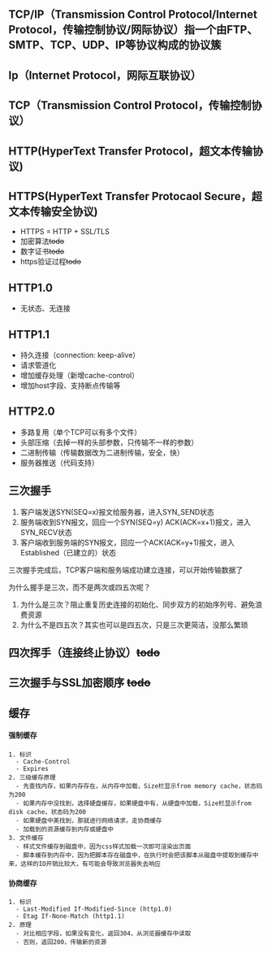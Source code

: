 ## TCP/IP（Transmission Control Protocol/Internet Protocol，传输控制协议/网际协议）指一个由FTP、SMTP、TCP、UDP、IP等协议构成的协议簇

## Ip（Internet Protocol，网际互联协议）

## TCP（Transmission Control Protocol，传输控制协议）

## HTTP(HyperText Transfer Protocol，超文本传输协议)

## HTTPS(HyperText Transfer Protocaol Secure，超文本传输安全协议)
  - HTTPS = HTTP + SSL/TLS
  - 加密算法~~todo~~
  - 数字证书~~todo~~
  - https验证过程~~todo~~

## HTTP1.0
  - 无状态、无连接

## HTTP1.1
  - 持久连接（connection: keep-alive）
  - 请求管道化
  - 增加缓存处理（新增cache-control）
  - 增加host字段、支持断点传输等

## HTTP2.0
  - 多路复用（单个TCP可以有多个文件）
  - 头部压缩（去掉一样的头部参数，只传输不一样的参数）
  - 二进制传输（传输数据改为二进制传输，安全，快）
  - 服务器推送（代码支持）

## 三次握手
  1. 客户端发送SYN(SEQ=x)报文给服务器，进入SYN_SEND状态
  2. 服务端收到SYN报文，回应一个SYN(SEQ=y) ACK(ACK=x+1)报文，进入SYN_RECV状态
  3. 客户端收到服务端的SYN报文，回应一个ACK(ACK=y+1)报文，进入Established（已建立的）状态

  三次握手完成后，TCP客户端和服务端成功建立连接，可以开始传输数据了

  为什么握手是三次，而不是两次或四五次呢？
  1. 为什么是三次？阻止重复历史连接的初始化、同步双方的初始序列号、避免浪费资源
  2. 为什么不是四五次？其实也可以是四五次，只是三次更简洁，没那么繁琐

## 四次挥手（连接终止协议）~~todo~~

## 三次握手与SSL加密顺序 ~~todo~~

## 缓存
  #### 强制缓存
    1. 标识
      - Cache-Control
      - Expires
    2. 三级缓存原理
      - 先查找内存，如果内存存在，从内存中加载，Size栏显示from memory cache，状态码为200
      - 如果内存中没找到，选择硬盘缓存，如果硬盘中有，从硬盘中加载，Size栏显示from disk cache，状态码为200
      - 如果硬盘中美找到，那就进行网络请求，走协商缓存
      - 加载到的资源缓存到内存或硬盘中
    3. 文件缓存
      - 样式文件缓存到磁盘中，因为css样式加载一次即可渲染出页面
      - 脚本缓存到内存中，因为把脚本存在磁盘中，在执行时会把该脚本从磁盘中提取到缓存中来，这样的IO开销比较大，有可能会导致浏览器失去响应
    
  #### 协商缓存
    1. 标识
      - Last-Modified If-Modified-Since (http1.0)
      - Etag If-None-Match (http1.1)
    2. 原理
      - 对比相应字段，如果没有变化，返回304，从浏览器缓存中读取
      - 否则，返回200，传输新的资源
